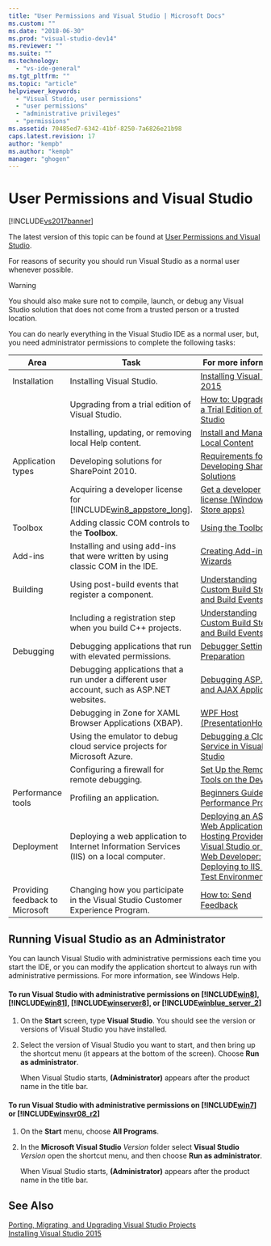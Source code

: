 ```yaml
---
title: "User Permissions and Visual Studio | Microsoft Docs"
ms.custom: ""
ms.date: "2018-06-30"
ms.prod: "visual-studio-dev14"
ms.reviewer: ""
ms.suite: ""
ms.technology: 
  - "vs-ide-general"
ms.tgt_pltfrm: ""
ms.topic: "article"
helpviewer_keywords: 
  - "Visual Studio, user permissions"
  - "user permissions"
  - "administrative privileges"
  - "permissions"
ms.assetid: 70485ed7-6342-41bf-8250-7a6826e21b98
caps.latest.revision: 17
author: "kempb"
ms.author: "kempb"
manager: "ghogen"
---
```

# User Permissions and Visual Studio
[!INCLUDE[vs2017banner](../includes/vs2017banner.md)]

The latest version of this topic can be found at [User Permissions and Visual Studio](https://docs.microsoft.com/visualstudio/ide/user-permissions-and-visual-studio).  
  
For reasons of security you should run Visual Studio as a normal user whenever possible.  
  
> [!WARNING]
>  You should also make sure not to compile, launch, or debug any Visual Studio solution that does not come from a trusted person or a trusted location.  
  
 You can do nearly everything in the Visual Studio IDE as a normal user, but, you need administrator permissions to complete the following tasks:  
  
|Area|Task|For more information|  
|----------|----------|--------------------------|  
|Installation|Installing Visual Studio.|[Installing Visual Studio 2015](../install/install-visual-studio-2015.md)|  
||Upgrading from a trial edition of Visual Studio.|[How to: Upgrade from a Trial Edition of Visual Studio](../install/how-to-upgrade-from-a-trial-edition-of-visual-studio.md)|  
||Installing, updating, or removing local Help content.|[Install and Manage Local Content](../ide/install-and-manage-local-content.md)|  
|Application types|Developing solutions for SharePoint 2010.|[Requirements for Developing SharePoint Solutions](../Topic/Requirements%20for%20Developing%20SharePoint%20Solutions.md)|  
||Acquiring a developer license for [!INCLUDE[win8_appstore_long](../includes/win8-appstore-long-md.md)].|[Get a developer license (Windows Store apps)](http://go.microsoft.com/fwlink/?LinkID=241313)|  
|Toolbox|Adding classic COM controls to the **Toolbox**.|[Using the Toolbox](../ide/using-the-toolbox.md)|  
|Add-ins|Installing and using add-ins that were written by using classic COM in the IDE.|[Creating Add-ins and Wizards](../Topic/Creating%20Add-ins%20and%20Wizards.md)|  
|Building|Using post-build events that register a component.|[Understanding Custom Build Steps and Build Events](../Topic/Understanding%20Custom%20Build%20Steps%20and%20Build%20Events.md)|  
||Including a registration step when you build C++ projects.|[Understanding Custom Build Steps and Build Events](../Topic/Understanding%20Custom%20Build%20Steps%20and%20Build%20Events.md)|  
|Debugging|Debugging applications that run with elevated permissions.|[Debugger Settings and Preparation](../debugger/debugger-settings-and-preparation.md)|  
||Debugging applications that a run under a different user account, such as ASP.NET websites.|[Debugging ASP.NET and AJAX Applications](../debugger/debugging-aspnet-and-ajax-applications.md)|  
||Debugging in Zone for XAML Browser Applications (XBAP).|[WPF Host (PresentationHost.exe)](../Topic/WPF%20Host%20\(PresentationHost.exe\).md)|  
||Using the emulator to debug cloud service projects for Microsoft Azure.|[Debugging a Cloud Service in Visual Studio](http://go.microsoft.com/fwlink/?LinkId=266725)|  
||Configuring a firewall for remote debugging.|[Set Up the Remote Tools on the Device](../Topic/Set%20Up%20the%20Remote%20Tools%20on%20the%20Device.md)|  
|Performance tools|Profiling an application.|[Beginners Guide to Performance Profiling](../profiling/beginners-guide-to-performance-profiling.md)|  
|Deployment|Deploying a web application to Internet Information Services (IIS) on a local computer.|[Deploying an ASP.NET Web Application to a Hosting Provider using Visual Studio or Visual Web Developer: Deploying to IIS as a Test Environment](http://go.microsoft.com/fwlink/?LinkId=266478)|  
|Providing feedback to Microsoft|Changing how you participate in the Visual Studio Customer Experience Program.|[How to: Send Feedback](../misc/how-to-send-feedback-about-visual-studio.md)|  
  
## Running Visual Studio as an Administrator  
 You can launch Visual Studio with administrative permissions each time you start the IDE, or you can modify the application shortcut to always run with administrative permissions. For more information, see Windows Help.  
  
#### To run Visual Studio with administrative permissions on [!INCLUDE[win8](../includes/win8-md.md)], [!INCLUDE[win81](../includes/win81-md.md)], [!INCLUDE[winserver8](../includes/winserver8-md.md)], or [!INCLUDE[winblue_server_2](../includes/winblue-server-2-md.md)]  
  
1.  On the **Start** screen, type **Visual Studio**. You should see the version or versions of Visual Studio you have installed.  
  
2.  Select the version of Visual Studio you want to start, and then bring up the shortcut menu (it appears at the bottom of the screen). Choose **Run as administrator**.  
  
     When Visual Studio starts, **(Administrator)** appears after the product name in the title bar.  
  
#### To run Visual Studio with administrative permissions on [!INCLUDE[win7](../includes/win7-md.md)] or [!INCLUDE[winsvr08_r2](../includes/winsvr08-r2-md.md)]  
  
1.  On the **Start** menu, choose **All Programs**.  
  
2.  In the **Microsoft Visual Studio** *Version* folder select  **Visual Studio** *Version* open the shortcut menu, and then choose **Run as administrator**.  
  
     When Visual Studio starts, **(Administrator)** appears after the product name in the title bar.  
  
## See Also  
 [Porting, Migrating, and Upgrading Visual Studio Projects](../porting/porting-migrating-and-upgrading-visual-studio-projects.md)   
 [Installing Visual Studio 2015](../install/install-visual-studio-2015.md)




